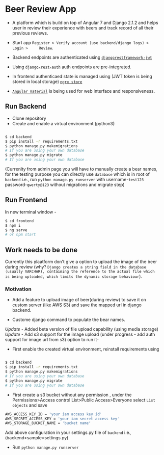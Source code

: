 # Beer Review App

- A platform which is build on top of Angular 7 and Django 2.1.2 and helps user in review their experience with beers and track record of all their previous reviews.
- Start app `Register > Verify account (use backend/django logs) > Login >     Review`.
- Backend endpoints are authenticated using [`djangorestframework-jwt`](https://github.com/GetBlimp/django-rest-framework-jwt)

- Using [`django-rest-auth`](https://github.com/Tivix/django-rest-auth) auth endpoints are pre-integrated.

- In frontend authenticaed state is managed using (JWT token is being stored in local storage) [`ngrx store`](https://ngrx.io/guide/store)

- [`Angular material`](https://material.angular.io/) is being used for web interface and responsiveness.


## Run Backend

- Clone repository
- Create and enable a virtual environment (python3)

```bash

$ cd backend
$ pip install -r requirements.txt
$ python manage.py makemigrations
# If you are using your own database
$ python manage.py migrate 
# If you are using your own database
```
(Currenlty from admin page you will have to manually create a bear names, for the testing purpose you can directly use `database` which is in root of `backend` i.e., run `python manage.py runserver` with username-`test123`    password-`qwerty@123` without migrations and migrate step)

## Run Frontend

In new terminal window -

```bash
$ cd frontend
$ npm i
$ ng serve
# or npm start

```

## Work needs to be done

Currently this plaatform don't give a option to upload the image of the beer during review (why? `Django creates a string field in the database (usually VARCHAR), containing the reference to the actual file which is being uploaded, which limits the dynamic storage behaviour`).

### Motivation
- Add a feature to upload image of beer(during review) to save it on custom   server (like AWS S3) and save the mapped url in django backend.

- Custome django command to populate the bear names.


*Update* - Added beta version of file upload capability (using media storage)
*Update* - Add s3 support for the image upload (under progress - add auth support for image url from s3) option to run it- 


- First enable the created virtual environment, reinstall requirements using

```bash

$ cd backend
$ pip install -r requirements.txt
$ python manage.py makemigrations
# If you are using your own database
$ python manage.py migrate 
# If you are using your own database

```
- First create a s3 bucket without any permission , under the                 Permissions>Access control List>Public Access>Everyone select `List objects` and save

```bash
AWS_ACCESS_KEY_ID = 'your iam access key id'
AWS_SECRET_ACCESS_KEY = 'your iam secret access key'
AWS_STORAGE_BUCKET_NAME = 'bucket name'

```
Add above configuration in your settings.py file of `backend` i.e., (backend>sample>settings.py)


- Run `python manage.py runserver`